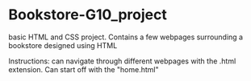 # Bookstore-G10_project
basic HTML and CSS project. Contains a few webpages surrounding a bookstore designed using HTML

Instructions:
can navigate through different webpages with the .html extension. Can start off with the "home.html"
